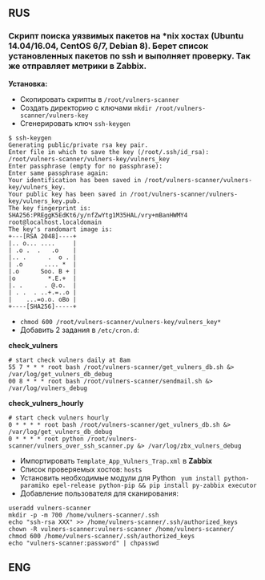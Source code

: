 ## RUS
### Скрипт поиска уязвимых пакетов на *nix хостах (Ubuntu 14.04/16.04, CentOS 6/7, Debian 8). Берет список установленных пакетов по ssh и выполняет проверку. Так же отправляет метрики в Zabbix.
**Установка:**
* Скопировать скрипты в `/root/vulners-scanner`
* Создать директорию с ключами `mkdir /root/vulners-scanner/vulners-key`
* Сгенерировать ключ `ssh-keygen`
```
$ ssh-keygen
Generating public/private rsa key pair.
Enter file in which to save the key (/root/.ssh/id_rsa): /root/vulners-scanner/vulners-key/vulners_key
Enter passphrase (empty for no passphrase): 
Enter same passphrase again: 
Your identification has been saved in /root/vulners-scanner/vulners-key/vulners_key.
Your public key has been saved in /root/vulners-scanner/vulners-key/vulners_key.pub.
The key fingerprint is:
SHA256:PREggK5EdKt6/y/nfZwYtg1M35HAL/vry+mBanHWMY4 root@localhost.localdomain
The key's randomart image is:
+---[RSA 2048]----+
|.. o... ....     |
| .o .  .   .o    |
|.. .      .  o . |
| .o      .... *  |
|.o      Soo. B + |
|o         *.E.+  |
|. .      . @.o.  |
| . .  . ..+.=..o |
|    ...=o.o. oBo |
+----[SHA256]-----+
```
* `chmod 600 /root/vulners-scanner/vulners-key/vulners_key*`
* Добавить 2 задания в `/etc/cron.d`:

**check_vulners**
```
# start check vulners daily at 8am
55 7 * * * root bash /root/vulners-scanner/get_vulners_db.sh &> /var/log/get_vulners_db_debug
00 8 * * * root bash /root/vulners-scanner/sendmail.sh &> /var/log/vulners_debug
```
**check_vulners_hourly** 

```
# start check vulners hourly
0 * * * * root bash /root/vulners-scanner/get_vulners_db.sh &> /var/log/get_vulners_db_debug
0 * * * * root python /root/vulners-scanner/vulners_over_ssh_scanner.py &> /var/log/zbx_vulners_debug
```
* Импортировать `Template_App_Vulners_Trap.xml` в **Zabbix**
* Список проверяемых хостов: `hosts`
* Установить необходимые модули для Python ` yum install python-paramiko epel-release python-pip && pip install py-zabbix executor`
* Добавление пользователя для сканирования:
```
useradd vulners-scanner
mkdir -p -m 700 /home/vulners-scanner/.ssh
echo "ssh-rsa XXX" >> /home/vulners-scanner/.ssh/authorized_keys
chown -R vulners-scanner:vulners-scanner /home/vulners-scanner/
chmod 600 /home/vulners-scanner/.ssh/authorized_keys
echo "vulners-scanner:password" | chpasswd
```

## ENG
